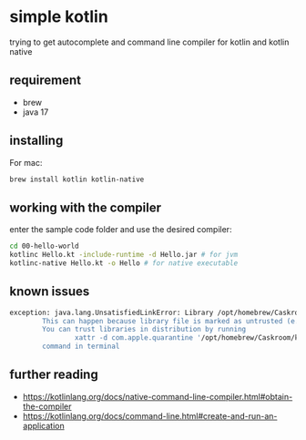 # simple kotlin

trying to get autocomplete and command line compiler for kotlin and kotlin native

## requirement

- brew
- java 17

## installing

For mac:

```bash
brew install kotlin kotlin-native
```

## working with the compiler

enter the sample code folder and use the desired compiler:

```bash
cd 00-hello-world
kotlinc Hello.kt -include-runtime -d Hello.jar # for jvm 
kotlinc-native Hello.kt -o Hello # for native executable
```

## known issues

```bash
exception: java.lang.UnsatisfiedLinkError: Library /opt/homebrew/Caskroom/kotlin-native/1.9.10/kotlin-native-macos-aarch64-1.9.10/konan/nativelib/libcallbacks.dylib can't be loaded.
        This can happen because library file is marked as untrusted (e.g because it was downloaded from browser).
        You can trust libraries in distribution by running
                xattr -d com.apple.quarantine '/opt/homebrew/Caskroom/kotlin-native/1.9.10/kotlin-native-macos-aarch64-1.9.10/konan/nativelib'/*
        command in terminal
```

## further reading

- <https://kotlinlang.org/docs/native-command-line-compiler.html#obtain-the-compiler>
- <https://kotlinlang.org/docs/command-line.html#create-and-run-an-application>
